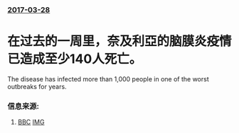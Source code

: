 ### [2017-03-28](/news/2017/03/28/index.md)

##### 
# 在过去的一周里，奈及利亞的脑膜炎疫情已造成至少140人死亡。 

The disease has infected more than 1,000 people in one of the worst outbreaks for years.


### 信息来源:

1. [BBC](http://www.bbc.com/news/world-africa-39418275) [IMG](https://ichef.bbci.co.uk/news/1024/branded_news/5275/production/_86590112_gettyimages-76201544.jpg)
